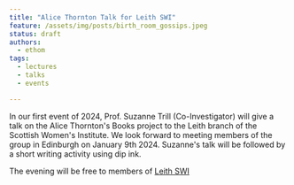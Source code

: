 ```yaml
---
title: "Alice Thornton Talk for Leith SWI"
feature: /assets/img/posts/birth_room_gossips.jpeg
status: draft
authors:
  - ethom
tags:
  - lectures
  - talks
  - events

---
```

In our first event of 2024, Prof. Suzanne Trill (Co-Investigator) will give a talk on the Alice Thornton's Books project to the Leith branch of the Scottish Women's Institute. We look forward to meeting members of the group in Edinburgh on January 9th 2024. Suzanne's talk will be followed by a short writing activity using dip ink. 

The evening will be free to members of [Leith SWI](https://leithswi.wixsite.com/leithswi) 